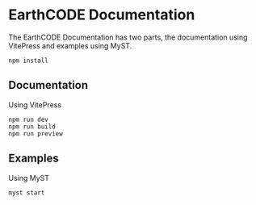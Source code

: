 # EarthCODE Documentation

The EarthCODE Documentation has two parts, the documentation using VitePress and examples using MyST.

```
npm install
```

## Documentation

Using VitePress

```
npm run dev
npm run build
npm run preview
```

## Examples

Using MyST

```
myst start
```
